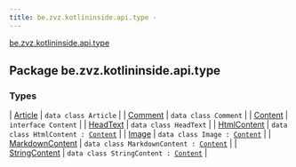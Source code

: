 ```yaml
---
title: be.zvz.kotlininside.api.type - 
---
```


[be.zvz.kotlininside.api.type](./index.html)

## Package be.zvz.kotlininside.api.type

### Types

| [Article](-article/index.html) | `data class Article` |
| [Comment](-comment/index.html) | `data class Comment` |
| [Content](-content.html) | `interface Content` |
| [HeadText](-head-text/index.html) | `data class HeadText` |
| [HtmlContent](-html-content/index.html) | `data class HtmlContent : `[`Content`](-content.html) |
| [Image](-image/index.html) | `data class Image : `[`Content`](-content.html) |
| [MarkdownContent](-markdown-content/index.html) | `data class MarkdownContent : `[`Content`](-content.html) |
| [StringContent](-string-content/index.html) | `data class StringContent : `[`Content`](-content.html) |

